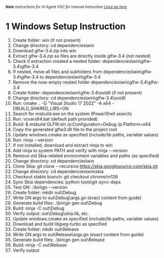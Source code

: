 

<br>

<!-- copilot-ignore-start -->
<small>***Note*** *instructions for AI Agent VSC for manual instruction [Linux go here](https://nicojane.github.io/WSL-Development-Stack-GLFW-Skia-CPP-Template/Howtos/setup_linux)*
</small>
<!-- copilot-ignore-end -->


# 1 Windows Setup Instruction

1. Create folder: win (if not present)
1. Change directory: cd dependencies\win
1. Download glfw-3.4.zip into win
1. Extract glfw-3.4.zip so files are directly inside glfw-3.4 (not nested)
1. Check if extraction created a nested folder: dependencies\win\glfw-3.4\glfw-3.4
1. If nested, move all files and subfolders from dependencies\win\glfw-3.4\glfw-3.4 to dependencies\win\glfw-3.4
1. Remove the now-empty nested folder dependencies\win\glfw-3.4\glfw-3.4
1. Create folder: dependencies\win\glfw-3.4\outdll (if not present)
1. Change directory: cd dependencies\win\glfw-3.4\outdll
1. Run: cmake .. -G "Visual Studio 17 2022" -A x64 -DBUILD_SHARED_LIBS=ON
1. Search for msbuild.exe on the system (PowerShell search)
1. Run: vcvars64.bat (default path provided)
1. Build: & msbuild GLFW.sln /p:Configuration=Debug /p:Platform=x64
1. Copy the generated glfw3.dll file to the project root
1. Update windows.cmake as specified (include/lib paths, variable values)
1. Run: ninja --version
1. If not installed, download and extract ninja to win
1. Add ninja to system PATH and verify with ninja --version
1. Remove old Skia-related environment variables and paths (as specified)
1. Change directory: cd dependencies\win
1. Clone Skia: git clone --recursive https://skia.googlesource.com/skia.git
1. Change directory: cd dependencies\win\skia
1. Checkout stable branch: git checkout chrome/m126
1. Sync Skia dependencies: python tools\git-sync-deps
1. Test GN: .\bin\gn --version
1. Create folder: mkdir out\Debug
1. Write GN args to out\Debug\args.gn (exact content from guide)
1. Generate build files: .\bin\gn gen out\Debug
1. Build: ninja -C out\Debug
1. Verify output: out\Debug\skia.lib, etc.
1. Update windows.cmake as specified (include/lib paths, variable values)
1. Download and build libjpeg-turbo as specified
1. Create folder: mkdir out\Release
1. Write GN args to out\Release\args.gn (exact content from guide)
1. Generate build files: .\bin\gn gen out\Release
1. Build: ninja -C out\Release
1. Verify output